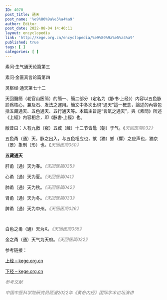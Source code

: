 ```yaml
---
ID: 4070
post_title: 通天
post_name: '%e9%80%9a%e5%a4%a9'
author: Editor
post_date: 2022-08-04 14:40:11
layout: encyclopedia
link: 'http://kege.org.cn/encyclopedia/%e9%80%9a%e5%a4%a9'
published: true
tags: [ ]
categories: [ ]
---
```

素问·生气通天论篇第三

素问·金匮真言论篇第四

灵枢经·通天第七十二

天回醫簡（老官山医简）的簡一、簡二部分（定名为《脉书·上经》）内容以五色脉診爲核心，兼及石、发法之運用。簡文中多次出現“通天”這一概念，論述的內容包括五藏通天、五色通天、五行通天等。本篇主旨是“言氣之通天”，與《素問》所述《上經》内容相合，即《脉書·上經》也。

敝昔曰：人有九徼（竅）五臧（藏）十二节皆鼂（朝）于气。《<span style="color: #808080;"><em>天回医简032》</em></span>

五色甬（通）天。脉之出入，与五色相应也，猷（猶）鄉（響）之应声也，猶京（景）象刑（形）也。《<span style="color: #808080;"><em>天回医简050》</em></span>

<strong>五藏通天</strong>

肝甬（通）天为春。<span style="color: #808080;"><em>《天回医简035》</em></span>

心甬（通）天为夏。<span style="color: #808080;"><em>《天回医简041》</em></span>

肺甬（通）天为秋。<span style="color: #808080;"><em>《天回医简042》</em></span>

肾甬（通）天为冬。<span style="color: #808080;"><em>《天回医简033》</em></span>

脾甬（通）天为中州。<span style="color: #808080;"><em>《天回医简026》</em></span>

&nbsp;

白色之甬（通）天为X。<span style="color: #808080;"><em>《天回医简055》</em></span>

金之甬（通）天气为天府。<span style="color: #808080;"><em>《天回医简022》</em></span>

参考链接：

<a href="http://kege.org.cn/encyclopedia/%e4%b8%8a%e7%bb%8f">上经 – kege.org.cn</a>

<a href="http://kege.org.cn/encyclopedia/%e4%b8%8b%e7%bb%8f">下经 – kege.org.cn</a>

<span style="color: #808080;"><em>参考文献</em></span>

<span style="color: #808080;"><em>中国中医科学院研究员顾漫2022年《黄帝内经》国际学术论坛演讲</em></span>